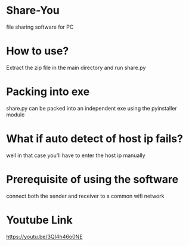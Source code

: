 # Share-You
file sharing software for PC
# How to use?
Extract the zip file in the main directory and run share.py

# Packing into exe
share.py can be packed into an independent exe using the pyinstaller module

# What if auto detect of host ip fails?
well in that case you'll have to enter the host ip manually

# Prerequisite of using the software
connect both the sender and receiver to a common wifi network

# Youtube Link
https://youtu.be/3QI4h46o0NE
